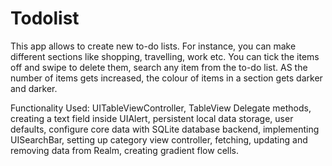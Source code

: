 # Todolist
 This app allows to create new to-do lists. 
 For instance, you can make 
 different sections like shopping, travelling, work etc.
 You can tick the items off and swipe to delete them, search any item from the to-do list. AS the number of items gets increased, the colour of items in a section gets darker and darker.

Functionality Used: 
UITableViewController, TableView Delegate methods, creating a text field inside UIAlert,
persistent local data storage, user defaults, configure core data with SQLite database backend,
implementing UISearchBar, setting up category view controller, fetching, updating and 
removing data from Realm, creating gradient flow cells.


